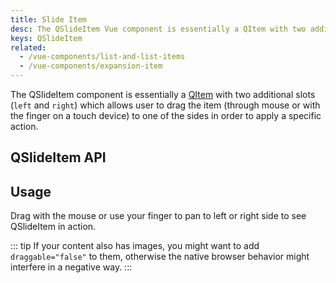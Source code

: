 ```yaml
---
title: Slide Item
desc: The QSlideItem Vue component is essentially a QItem with two additional slots (left and right) which allows the user to drag it to one of the sides in order to apply a specific action.
keys: QSlideItem
related:
  - /vue-components/list-and-list-items
  - /vue-components/expansion-item
---
```


The QSlideItem component is essentially a [QItem](/vue-components/list-and-list-items) with two additional slots (`left` and `right`) which allows user to drag the item (through mouse or with the finger on a touch device) to one of the sides in order to apply a specific action.

## QSlideItem API

<doc-api file="QSlideItem" />

## Usage
Drag with the mouse or use your finger to pan to left or right side to see QSlideItem in action.

::: tip
If your content also has images, you might want to add `draggable="false"` to them, otherwise the native browser behavior might interfere in a negative way.
:::

<doc-example title="Basic" file="QSlideItem/Basic" />

<doc-example title="Vertical" file="QSlideItem/Vertical" />

<doc-example title="Custom colors" file="QSlideItem/CustomColors" />

<doc-example title="Customize while sliding" file="QSlideItem/CustomizeSlide" />

<doc-example title="One sided or no sides" file="QSlideItem/OneSided" />

